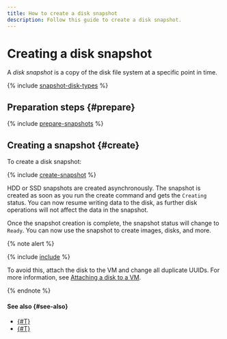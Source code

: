 ```yaml
---
title: How to create a disk snapshot
description: Follow this guide to create a disk snapshot.
---
```


# Creating a disk snapshot


A _disk snapshot_ is a copy of the disk file system at a specific point in time.

{% include [snapshot-disk-types](../../../_includes/compute/snapshot-disk-types.md) %}

## Preparation steps {#prepare}

{% include [prepare-snapshots](../../../_includes/compute/prepare-snapshots.md) %}

## Creating a snapshot {#create}

To create a disk snapshot:

{% include [create-snapshot](../../../_includes/compute/create-snapshot.md) %}

HDD or SSD snapshots are created asynchronously. The snapshot is created as soon as you run the create command and gets the `Creating` status. You can now resume writing data to the disk, as further disk operations will not affect the data in the snapshot.

Once the snapshot creation is complete, the snapshot status will change to `Ready`. You can now use the snapshot to create images, disks, and more.

{% note alert %}

{% include [include](../../../_includes/compute/duplicated-uuid-note.md) %}

To avoid this, attach the disk to the VM and change all duplicate UUIDs. For more information, see [Attaching a disk to a VM](../vm-control/vm-attach-disk.md).

{% endnote %}


#### See also {#see-also}

* [{#T}](../snapshot-control/create-schedule.md)
* [{#T}](../disk-create/from-snapshot.md)
